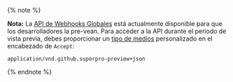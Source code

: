 {% note %}

**Nota:** La [API de Webhooks Globales](/rest/reference/enterprise-admin#global-webhooks) está actualmente disponible para que los desarrolladores la pre-vean. Para acceder a la API durante el periodo de vista previa, debes proporcionar un [tipo de medios](/rest/overview/media-types) personalizado en el encabezado de `Accept`:

```
application/vnd.github.superpro-preview+json
```

{% endnote %}
